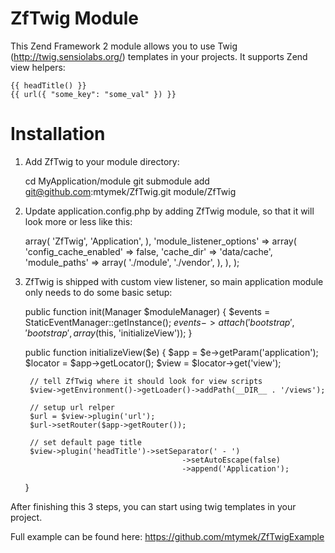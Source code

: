 ZfTwig Module
=============

This Zend Framework 2 module allows you to use Twig (http://twig.sensiolabs.org/) templates in your projects.
It supports Zend view helpers:

    {{ headTitle() }}
    {{ url({ "some_key": "some_val" }) }}


Installation
============

1. Add ZfTwig to your module directory:

    cd MyApplication/module
    git submodule add git@github.com:mtymek/ZfTwig.git module/ZfTwig

2. Update application.config.php by adding ZfTwig module, so that it will look more or less like this:

    <?php
    return array(
        'modules' => array(
            'ZfTwig',
            'Application',
        ),
    'module_listener_options' => array(
            'config_cache_enabled' => false,
            'cache_dir'            => 'data/cache',
            'module_paths' => array(
                './module',
                './vendor',
            ),
        ),
    );


3. ZfTwig is shipped with custom view listener, so main application module only needs to do
some basic setup:

    public function init(Manager $moduleManager)
    {
        $events = StaticEventManager::getInstance();
        $events->attach('bootstrap', 'bootstrap', array($this, 'initializeView'));
    }

    public function initializeView($e)
    {
        $app          = $e->getParam('application');
        $locator      = $app->getLocator();
        $view         = $locator->get('view');

        // tell ZfTwig where it should look for view scripts
        $view->getEnvironment()->getLoader()->addPath(__DIR__ . '/views');

        // setup url relper
        $url = $view->plugin('url');
        $url->setRouter($app->getRouter());

        // set default page title
        $view->plugin('headTitle')->setSeparator(' - ')
                                          ->setAutoEscape(false)
                                          ->append('Application');
    }

After finishing this 3 steps, you can start using twig templates in your project.

Full example can be found here: https://github.com/mtymek/ZfTwigExample
